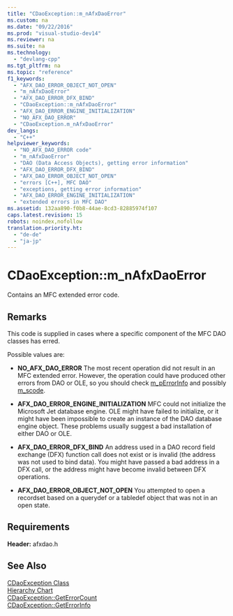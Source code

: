```yaml
---
title: "CDaoException::m_nAfxDaoError"
ms.custom: na
ms.date: "09/22/2016"
ms.prod: "visual-studio-dev14"
ms.reviewer: na
ms.suite: na
ms.technology: 
  - "devlang-cpp"
ms.tgt_pltfrm: na
ms.topic: "reference"
f1_keywords: 
  - "AFX_DAO_ERROR_OBJECT_NOT_OPEN"
  - "m_nAfxDaoError"
  - "AFX_DAO_ERROR_DFX_BIND"
  - "CDaoException::m_nAfxDaoError"
  - "AFX_DAO_ERROR_ENGINE_INITIALIZATION"
  - "NO_AFX_DAO_ERROR"
  - "CDaoException.m_nAfxDaoError"
dev_langs: 
  - "C++"
helpviewer_keywords: 
  - "NO_AFX_DAO_ERROR code"
  - "m_nAfxDaoError"
  - "DAO (Data Access Objects), getting error information"
  - "AFX_DAO_ERROR_DFX_BIND"
  - "AFX_DAO_ERROR_OBJECT_NOT_OPEN"
  - "errors [C++], MFC DAO"
  - "exceptions, getting error information"
  - "AFX_DAO_ERROR_ENGINE_INITIALIZATION"
  - "extended errors in MFC DAO"
ms.assetid: 132aa890-f0b8-44ae-8cd3-82885974f107
caps.latest.revision: 15
robots: noindex,nofollow
translation.priority.ht: 
  - "de-de"
  - "ja-jp"
---
```

# CDaoException::m_nAfxDaoError
Contains an MFC extended error code.  
  
## Remarks  
 This code is supplied in cases where a specific component of the MFC DAO classes has erred.  
  
 Possible values are:  
  
-   **NO_AFX_DAO_ERROR** The most recent operation did not result in an MFC extended error. However, the operation could have produced other errors from DAO or OLE, so you should check [m_pErrorInfo](../vs140/cdaoexception--m_perrorinfo.md) and possibly [m_scode](../vs140/cdaoexception--m_scode.md).  
  
-   **AFX_DAO_ERROR_ENGINE_INITIALIZATION** MFC could not initialize the Microsoft Jet database engine. OLE might have failed to initialize, or it might have been impossible to create an instance of the DAO database engine object. These problems usually suggest a bad installation of either DAO or OLE.  
  
-   **AFX_DAO_ERROR_DFX_BIND** An address used in a DAO record field exchange (DFX) function call does not exist or is invalid (the address was not used to bind data). You might have passed a bad address in a DFX call, or the address might have become invalid between DFX operations.  
  
-   **AFX_DAO_ERROR_OBJECT_NOT_OPEN** You attempted to open a recordset based on a querydef or a tabledef object that was not in an open state.  
  
## Requirements  
 **Header:** afxdao.h  
  
## See Also  
 [CDaoException Class](../vs140/cdaoexception-class.md)   
 [Hierarchy Chart](../vs140/hierarchy-chart.md)   
 [CDaoException::GetErrorCount](../vs140/cdaoexception--geterrorcount.md)   
 [CDaoException::GetErrorInfo](../vs140/cdaoexception--geterrorinfo.md)